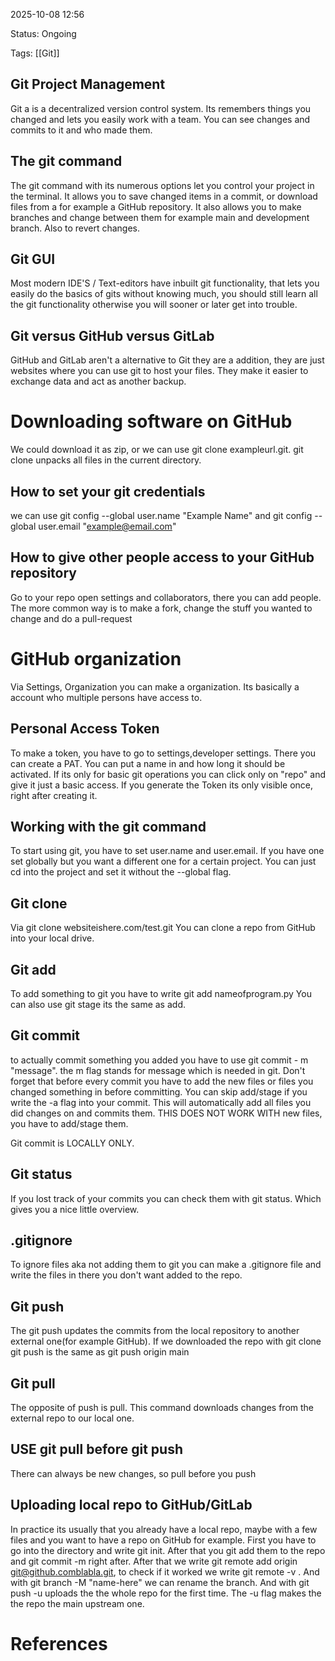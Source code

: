 2025-10-08 12:56

Status: Ongoing

Tags: [[Git]]


## Git Project Management


Git a is a decentralized version control system. Its remembers things you changed and lets you easily work with a team. You can see changes and commits to it and who made them. 


## The git command

The git command with its numerous options let you control your project in the terminal. It allows you to save changed items in a commit, or download files from a for example a GitHub repository.
It also allows you to make branches and change between them for example main and development branch. Also to revert changes.


## Git GUI

Most modern IDE'S / Text-editors have inbuilt git functionality, that lets you easily do the basics of gits without knowing much, you should still learn all the git functionality otherwise you will sooner or later get into trouble. 

## Git versus GitHub versus GitLab


GitHub and GitLab aren't a alternative to Git they are a addition, they are just websites where you can use git to host your files.  They make it easier to exchange data and act as another backup.


# Downloading software on GitHub

We could download it as zip, or we can use git clone exampleurl.git.
git clone unpacks all files in the current directory.



## How to set your git credentials

we can use git config --global user.name "Example Name"
and git config --global user.email "example@email.com"


## How to give other people access to your GitHub repository

Go to your repo open settings and collaborators, there you can add people.
The more common way is to make a fork, change the stuff you wanted to change and do a pull-request 

# GitHub organization

Via Settings, Organization you can make a organization. Its basically a account who multiple persons have access to.

## Personal Access Token

To make a token, you have to go to settings,developer settings. There you can create a PAT.
You can put a name in and how long it should be activated. If its only for basic git operations you can click only on "repo" and give it just a basic access. If you generate the Token its only visible once, right after creating it.

## Working with the git command

To start using git, you have to set user.name and user.email.
If you have one set globally but you want a different one for a certain project. You can just cd into the project and set it without the --global flag.

## Git clone

Via git clone websiteishere.com/test.git
You can clone a repo from GitHub into your local drive.

## Git add

To add something to git you have to write git add nameofprogram.py
You can also use git stage its the same as add.

##  Git commit

to actually commit something you added you have to use git commit - m "message". the m flag stands for message which is needed in git.
Don't forget that before every commit you have to add the new files or files you changed something in before committing. You can skip add/stage if you write the -a flag into your commit. This will automatically add all files you did changes on and commits them. THIS DOES NOT WORK WITH new files, you have to add/stage them.

Git commit is LOCALLY ONLY.

## Git status


If you lost track of your commits you can check them with git status. Which gives you a nice little overview. 


## .gitignore

To ignore files aka not adding them to git you can make a .gitignore file and write the files in there you don't want added to the repo.


## Git push

The git push updates the commits from the local repository to another external one(for example GitHub). If we downloaded the repo with git clone git push is the same as git push origin main


## Git pull

The opposite of push is pull. This command downloads changes from the external repo to our local one. 



## USE git pull before git push

There can always be new changes, so pull before you push

## Uploading local repo to GitHub/GitLab

In practice its usually that you already have a local repo, maybe with a few files and you want to have a repo on GitHub for example. 
First you have to go into the directory and write git init. After that you git add them to the repo and git commit -m right after. After that we write git remote add origin git@github.comblabla.git, to check if it worked we write git remote -v .  And with git branch -M "name-here" we can rename the branch. And with git push -u uploads the the whole repo for the first time. The -u flag makes the the repo the main upstream one.
















# References
